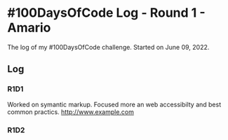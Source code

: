 # #100DaysOfCode Log - Round 1 - Amario

The log of my #100DaysOfCode challenge. Started on June 09, 2022.

## Log

### R1D1 
Worked on symantic markup. Focused more an web accessibilty and best common practics. http://www.example.com

### R1D2
